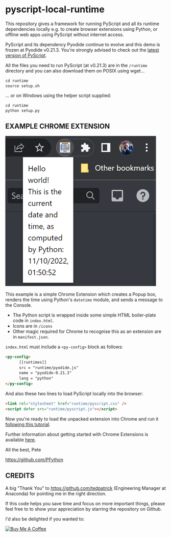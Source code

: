 # pyscript-local-runtime

This repository gives a framework for running PyScript and all its runtime dependencies locally e.g. to create browser extensions using Python, or offline web apps using PyScript without internet access.

PyScript and its dependency Pyodide continue to evolve and this demo is frozen at Pyodide v0.21.3. You're strongly advised to check out the [latest version of PyScript](https://pyscript.net/).

All the files you need to run PyScript (at v0.21.3) are in the `/runtime` directory and you can also download them on POSIX using wget...
```shell
cd runtime
source setup.sh
```

... or on Windows using the helper script supplied:
```
cd runtime
python setup.py
```

## **EXAMPLE CHROME EXTENSION**
![](popup.png)

This example is a simple Chrome Extension which creates a Popup box, renders the time using Python's `datetime` module, and sends a message to the Console.


* The Python script is wrapped inside some simple HTML boiler-plate code in `index.html`.
* Icons are in `/icons`
* Other magic required for Chrome to recognise this as an extension are in `manifest.json`.

`index.html` must include a `<py-config>` block as follows:

```html
<py-config>
      [[runtimes]]
      src = "runtime/pyodide.js"
      name = "pyodide-0.21.3"
      lang = "python"
</py-config>
```

And also these two lines to load PyScript locally into the browser:
```html
<link rel="stylesheet" href="runtime/pyscript.css" />
<script defer src="runtime/pyscript.js"></script>
```

Now you're ready to load the unpacked extension into Chrome and run it [following this tutorial](https://www.codeinwp.com/blog/how-to-write-a-chrome-extension/#:~:text=After%20you%20have%20your%20manifest%20file%20in%20place%2C%20you%20can%20load%20up%20your%20extension%20in%20the%20Chrome%20browser%3A).

Further information about getting started with Chrome Extensions is available [here](https://developer.chrome.com/docs/extensions/mv3/getstarted/).

All the best,
Pete

https://github.com/PFython

## **CREDITS**

A big "Thank You" to https://github.com/tedpatrick (Engineering Manager at Anaconda) for pointing me in the right direction.

If this code helps you save time and focus on more important things, please feel free to to show your appreciation by starring the repository on Github.

I'd also be delighted if you wanted to:

<a href="https://www.buymeacoffee.com/pfython" target="_blank"><img src="https://cdn.buymeacoffee.com/buttons/v2/arial-yellow.png" alt="Buy Me A Coffee" width="217px" ></a>

